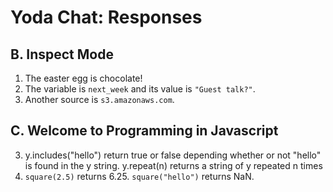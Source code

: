 Yoda Chat: Responses
================

B. Inspect Mode
---------------
1. The easter egg is chocolate!
2. The variable is `next_week` and its value is `"Guest talk?"`.
3. Another source is `s3.amazonaws.com`.

C. Welcome to Programming in Javascript
---------------------------------------
3. y.includes("hello") return true or false depending whether or not "hello" is found in the y string. y.repeat(n) returns a string of y repeated n times
4. `square(2.5)` returns 6.25. `square("hello")` returns NaN.